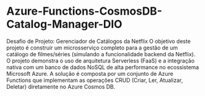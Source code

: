# Azure-Functions-CosmosDB-Catalog-Manager-DIO
Desafio de Projeto: Gerenciador de Catálogos da Netflix
O objetivo deste projeto é construir um microsserviço completo para a gestão de um catálogo de filmes/séries (simulando a funcionalidade backend da Netflix). O projeto demonstra o uso de arquitetura Serverless (FaaS) e a integração nativa com um banco de dados NoSQL de alta performance no ecossistema Microsoft Azure.
A solução é composta por um conjunto de Azure Functions que implementam as operações CRUD (Criar, Ler, Atualizar, Deletar) diretamente no Azure Cosmos DB.
